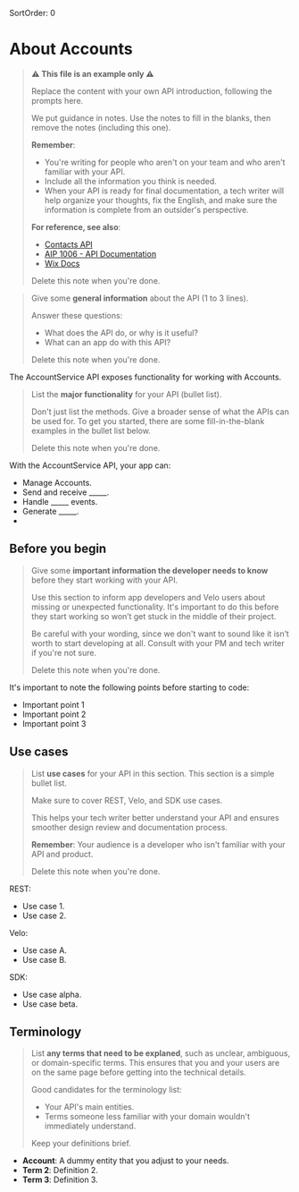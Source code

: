 SortOrder: 0
# About Accounts

> __⚠ This file is an example only ⚠__
>
> Replace the content with your own API introduction,
> following the prompts here.
>
> We put guidance in notes. Use the notes to fill in the blanks,
> then remove the notes (including this one).
>
> __Remember__:
>
> - You're writing for people who aren't on your team
>   and who aren't familiar with your API.
> - Include all the information you think is needed.
> - When your API is ready for final documentation,
>   a tech writer will help organize your thoughts,
>   fix the English,
>   and make sure the information is complete from an outsider's perspective.
>
> __For reference, see also__:
>
> - [Contacts API](https://dev.wix.com/api/rest/contacts)
> - [AIP 1006 - API Documentation](https://bo.wix.com/wix-docs/rnd/p13n-guidelines---aips/guidance-aips/wix-api-basics/\[1006]-documentation)
> - [Wix Docs](https://bo.wix.com/wix-docs/rnd/wix-docs/wix-docs/introduction)
>
> Delete this note when you're done.

> Give some **general information** about the API (1 to 3 lines).
>
> Answer these questions:
>
> - What does the API do, or why is it useful?
> - What can an app do with this API?
>
> Delete this note when you're done.

The AccountService API exposes functionality for working with Accounts.

> List the **major functionality** for your API (bullet list).
>
> Don't just list the methods.
> Give a broader sense of what the APIs can be used for.
> To get you started, there are some fill-in-the-blank examples
> in the bullet list below.
>
> Delete this note when you're done.

With the AccountService API, your app can:

- Manage Accounts.
- Send and receive _____.
- Handle _____ events.
- Generate _____.
- 

## Before you begin

> Give some **important information the developer needs to know**
> before they start working with your API.
>
> Use this section to inform app developers and Velo users
> about missing or unexpected functionality.
> It's important to do this before they start working
> so won’t get stuck in the middle of their project.
>
> Be careful with your wording,
> since we don't want to sound like it isn’t worth to start developing at all.
> Consult with your PM and tech writer if you're not sure.
>
> Delete this note when you're done.

It's important to note the following points before starting to code:

- Important point 1
- Important point 2
- Important point 3

## Use cases

> List **use cases** for your API in this section.
> This section is a simple bullet list.
>
> Make sure to cover REST, Velo, and SDK use cases.
>
> This helps your tech writer better understand your API
> and ensures smoother design review and documentation process.
>
> **Remember**:
> Your audience is a developer who isn't familiar with your API and product.
>
> Delete this note when you're done.

REST:

- Use case 1.
- Use case 2.

Velo:

- Use case A.
- Use case B.

SDK:

- Use case alpha.
- Use case beta.

## Terminology

> List **any terms that need to be explaned**,
> such as unclear, ambiguous, or domain-specific terms.
> This ensures that you and your users are on the same page
> before getting into the technical details.
>
> Good candidates for the terminology list:
>
> - Your API's main entities.
> - Terms someone less familiar with your domain wouldn't immediately understand.
>
> Keep your definitions brief.

- **Account**: A dummy entity that you adjust to your needs.
- **Term 2**: Definition 2.
- **Term 3**: Definition 3.
